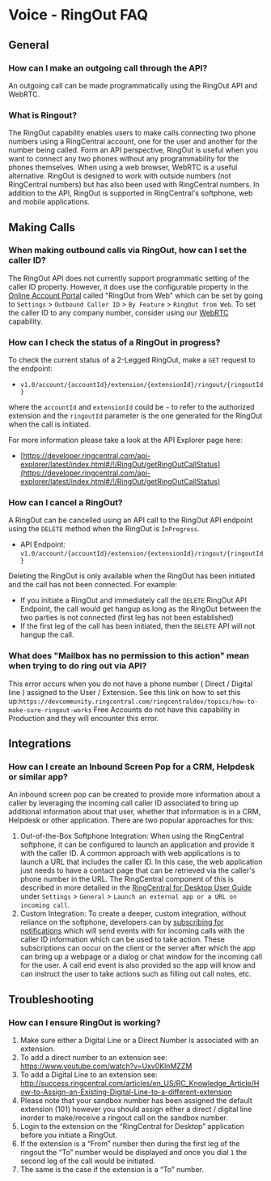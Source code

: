 # Voice - RingOut FAQ

## General

### How can I make an outgoing call through the API?

An outgoing call can be made programmatically using the RingOut API and WebRTC.

### What is Ringout?

The RingOut capability enables users to make calls connecting two phone numbers using a RingCentral account, one for the user and another for the number being called. Form an API perspective, RingOut is useful when you want to connect any two phones without any programmability for the phones themselves. When using a web browser, WebRTC is a useful alternative. RingOut is designed to work with outside numbers (not RingCentral numbers) but has also been used with RingCentral numbers. In addition to the API, RingOut is supported in RingCentral's softphone, web and mobile applications.

## Making Calls

### When making outbound calls via RingOut, how can I set the caller ID?

The RingOut API does not currently support programmatic setting of the caller ID property. However, it does use the configurable property in the [Online Account Portal](https://service.ringcentral.com) called "RingOut from Web" which can be set by going to `Settings` > `Outbound Caller ID` > `By Feature` > `RingOut from Web`. To set the caller ID to any company number, consider using our [WebRTC](voice_webrtc.md) capability.

### How can I check the status of a RingOut in progress?

To check the current status of a 2-Legged RingOut, make a `GET` request to the endpoint:

* `v1.0/account/{accountId}/extension/{extensionId}/ringout/{ringoutId}`

where the `accountId` and `extensionId` could be `~` to refer to the authorized extension and the `ringoutId` parameter is the one generated for the RingOut when the call is initiated. 

For more information please take a look at the API Explorer page here:

* [https://developer.ringcentral.com/api-explorer/latest/index.html#/!/RingOut/getRingOutCallStatus](https://developer.ringcentral.com/api-explorer/latest/index.html#/!/RingOut/getRingOutCallStatus)

### How can I cancel a RingOut?

A RingOut can be cancelled using an API call to the RingOut API endpoint using the `DELETE` method when the RingOut is `InProgress`.

* API Endpoint: `v1.0/account/{accountId}/extension/{extensionId}/ringout/{ringoutId}`

Deleting the RingOut is only available when the RingOut has been initiated and the call has not been connected. For example:

* If you initiate a RingOut and immediately call the `DELETE` RingOut API Endpoint, the call would get hangup as long as the RingOut between the two parties is not connected (first leg has not been established) 
* If the first leg of the call has been initiated, then the `DELETE` API will not hangup the call.

### What does "Mailbox has no permission to this action" mean when trying to do ring out via API?

This error occurs when you do not have a phone number ( Direct / Digital line ) assigned to the User / Extension. 
See this link on how to set this up:`https://devcommunity.ringcentral.com/ringcentraldev/topics/how-to-make-sure-ringout-works`
Free Accounts do not have this capability in Production and they will encounter this error.


## Integrations

### How can I create an Inbound Screen Pop for a CRM, Helpdesk or similar app?

An inbound screen pop can be created to provide more information about a caller by leveraging the incoming call caller ID associated to bring up additional information about that user, whether that information is in a CRM, Helpdesk or other application. There are two popular approaches for this:

1. Out-of-the-Box Softphone Integration: When using the RingCentral softphone, it can be configured to launch an application and provide it with the caller ID. A common approach with web applications is to launch a URL that includes the caller ID. In this case, the web application just needs to have a contact page that can be retrieved via the caller's phone number in the URL. The RingCentral component of this is described in more detailed in the [RingCentral for Desktop User Guide](http://netstorage.ringcentral.com/guides/rc_for_desktop_user_guide.pdf) under `Settings` > `General` > `Launch an external app or a URL on incoming call`.
2. Custom Integration: To create a deeper, custom integration, without reliance on the softphone, developers can by [subscribing for notifications](https://developer.ringcentral.com/api-docs/latest/index.html#!#Notifications.html) which will send events with for incoming calls with the caller ID information which can be used to take action. These subscriptions can occur on the client or the server after which the app can bring up a webpage or a dialog or chat window for the incoming call for the user. A call end event is also provided so the app will know and can instruct the user to take actions such as filling out call notes, etc.

## Troubleshooting

### How can I ensure RingOut is working?

1. Make sure either a Digital Line or a Direct Number is associated with an extension.
1. To add a direct number to an extension see: https://www.youtube.com/watch?v=Uxv0KlnMZZM                 
1. To add a Digital Line to an extension see: http://success.ringcentral.com/articles/en_US/RC_Knowledge_Article/How-to-Assign-an-Existing-Digital-Line-to-a-different-extension
1. Please note that your sandbox number has been assigned the default extension (101) however you should assign either a direct / digital line inorder to make/receive a ringout call on the sandbox number.    
1. Login to the extension on the “RingCentral for Desktop” application before you initiate a RingOut.
1. If the extension is a “From” number then during the first leg of the ringout the “To” number would be displayed and once you dial `1` the second leg of the call would be initiated.
1. The same is the case if the extension is a “To” number. 
